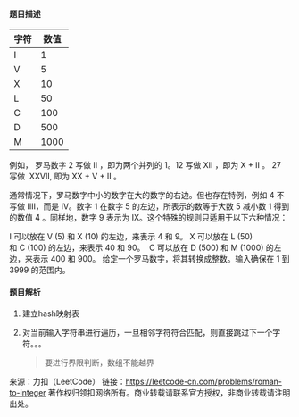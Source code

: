 #### 题目描述

| 字符  | 数值 |
| ---  |  --- |
|   I  |  1   |
|   V  |  5   |
|   X  |  10  |
|   L  |  50  |
|   C  |  100 |
|   D  |  500 |
|   M  |  1000|


例如， 罗马数字 2 写做 II ，即为两个并列的 1。12 写做 XII ，即为 X + II 。 27 写做  XXVII, 即为 XX + V + II 。

通常情况下，罗马数字中小的数字在大的数字的右边。但也存在特例，例如 4 不写做 IIII，而是 IV。数字 1 在数字 5 的左边，所表示的数等于大数 5 减小数 1 得到的数值 4 。同样地，数字 9 表示为 IX。这个特殊的规则只适用于以下六种情况：

I 可以放在 V (5) 和 X (10) 的左边，来表示 4 和 9。
X 可以放在 L (50) 和 C (100) 的左边，来表示 40 和 90。 
C 可以放在 D (500) 和 M (1000) 的左边，来表示 400 和 900。
给定一个罗马数字，将其转换成整数。输入确保在 1 到 3999 的范围内。


#### 题目解析

1. 建立hash映射表

2. 对当前输入字符串进行遍历，一旦相邻字符符合匹配，则直接跳过下一个字符。。。

    > 要进行界限判断，数组不能越界

来源：力扣（LeetCode）
链接：https://leetcode-cn.com/problems/roman-to-integer
著作权归领扣网络所有。商业转载请联系官方授权，非商业转载请注明出处。
